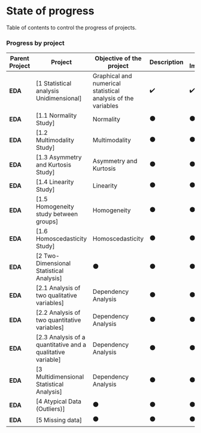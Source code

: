 # State of progress
Table of contents to control the progress of projects.
### Progress by project
| Parent Project | Project | Objective of the project | Description | Graphics Implementation | Check Code | Final revision 
|----|----|----|----|----|----|----|
|**EDA**| [1 Statistical analysis Unidimensional] |Graphical and numerical statistical analysis of the variables|:heavy_check_mark:|:heavy_check_mark:|:black_circle:|:black_circle:|
|**EDA**| [1.1 Normality Study]  |Normality|:black_circle:|:black_circle:|:heavy_check_mark:|:black_circle:|
|**EDA**| [1.2 Multimodality Study] |Multimodality|:black_circle:|:black_circle:|:black_circle:|:black_circle:|
|**EDA**| [1.3 Asymmetry and Kurtosis Study] |Asymmetry and Kurtosis|:black_circle:|:black_circle:|:black_circle:|:black_circle:|
|**EDA**| [1.4 Linearity Study] |Linearity|:black_circle:|:black_circle:|:black_circle:|:black_circle:|
|**EDA**| [1.5 Homogeneity study between groups] |Homogeneity|:black_circle:|:black_circle:|:black_circle:|:black_circle:|
|**EDA**| [1.6 Homoscedasticity Study] |Homoscedasticity|:black_circle:|:black_circle:|:black_circle:|:black_circle:|
|**EDA**| [2 Two-Dimensional Statistical Analysis] |:black_circle:|:black_circle:|:black_circle:|:black_circle:|:black_circle:|
|**EDA**| [2.1 Analysis of two qualitative variables] |Dependency Analysis|:black_circle:|:black_circle:|:black_circle:|:black_circle:|:black_circle:|
|**EDA**| [2.2 Analysis of two quantitative variables] |Dependency Analysis|:black_circle:|:black_circle:|:black_circle:|:black_circle:|:black_circle:|
|**EDA**| [2.3 Analysis of a quantitative and a qualitative variable] |Dependency Analysis|:black_circle:|:black_circle:|:black_circle:|:black_circle:|:black_circle:|
|**EDA**| [3 Multidimensional Statistical Analysis] |Dependency Analysis|:black_circle:|:black_circle:|:black_circle:|:black_circle:|:black_circle:|
|**EDA**| [4 Atypical Data (Outliers)] |:black_circle:|:black_circle:|:black_circle:|:black_circle:|:black_circle:|:black_circle:|
|**EDA**| [5 Missing data] |:black_circle:|:black_circle:|:black_circle:|:black_circle:|:black_circle:|:black_circle:|
